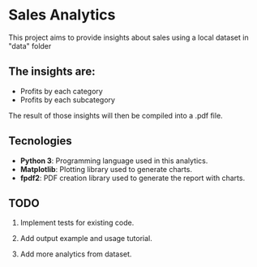 # Sales Analytics

This project aims to provide insights about sales using a local dataset in "data" folder

The insights are:
-
- Profits by each category
- Profits by each subcategory

The result of those insights will then be compiled into a .pdf file.

## Tecnologies

- **Python 3**: Programming language used in this analytics.
- **Matplotlib**: Plotting library used to generate charts.
- **fpdf2**: PDF creation library used to generate the report with charts.

## TODO

<ol>
    <li>
        <p>
            Implement tests for existing code.
        </p>
    </li>
    <li>
        <p>
            Add output example and usage tutorial.
        </p>
    </li>
    <li>
        <p>
            Add more analytics from dataset.
        </p>
    </li>
</ol>
